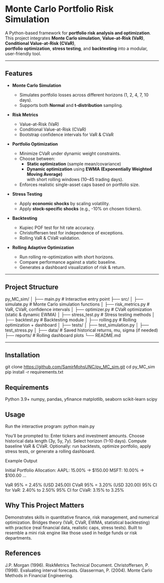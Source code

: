 # Monte Carlo Portfolio Risk Simulation

A Python-based framework for **portfolio risk analysis and optimization**.  
This project integrates **Monte Carlo simulation**, **Value-at-Risk (VaR)**, **Conditional Value-at-Risk (CVaR)**,  
**portfolio optimization**, **stress testing**, and **backtesting** into a modular, user-friendly tool.

---

## Features
- **Monte Carlo Simulation**  
  - Simulates portfolio losses across different horizons (1, 2, 4, 7, 10 days).  
  - Supports both **Normal** and **t-distribution** sampling.

- **Risk Metrics**
  - Value-at-Risk (VaR)  
  - Conditional Value-at-Risk (CVaR)  
  - Bootstrap confidence intervals for VaR & CVaR  

- **Portfolio Optimization**
  - Minimize CVaR under dynamic weight constraints.  
  - Choose between:
    - **Static optimization** (sample mean/covariance)  
    - **Dynamic optimization** using **EWMA (Exponentially Weighted Moving Average)**  
      with short rolling windows (10–45 trading days).  
  - Enforces realistic single-asset caps based on portfolio size.  

- **Stress Testing**
  - Apply **economic shocks** by scaling volatility.  
  - Apply **stock-specific shocks** (e.g., -10% on chosen tickers).  

- **Backtesting**
  - Kupiec POF test for hit rate accuracy.  
  - Christoffersen test for independence of exceptions.  
  - Rolling VaR & CVaR validation.  

- **Rolling Adaptive Optimization**
  - Run rolling re-optimization with short horizons.  
  - Compare performance against a static baseline.  
  - Generates a dashboard visualization of risk & return.

---

## Project Structure
py_MC_sim/
│
├── main.py # Interactive entry point
├── src/
│ ├── simulate.py # Monte Carlo simulation functions
│ ├── risk_metrics.py # VaR, CVaR, confidence intervals
│ ├── optimizer.py # CVaR optimization (static & dynamic EWMA)
│ ├── stress_test.py # Stress testing methods
│ ├── backtest.py # Backtesting module
│ ├── rolling.py # Rolling optimization + dashboard
│
├── tests/
│ ├── test_simulation.py
│ ├── test_stress.py
│
├── data/ # Saved historical returns, mu, sigma (if needed)
├── reports/ # Rolling dashboard plots
└── README.md

---

## Installation
git clone https://github.com/SamirMohsUNC/py_MC_sim.git
cd py_MC_sim
pip install -r requirements.txt



## Requirements
Python 3.9+
numpy, pandas, yfinance
matplotlib, seaborn
scikit-learn
scipy


## Usage
Run the interactive program:
python main.py

You’ll be prompted to:
Enter tickers and investment amounts.
Choose historical data length (3y, 5y, 7y).
Select horizon (1–10 days).
Compute baseline VaR & CVaR.
Optionally: run backtests, optimize portfolio, apply stress tests, or generate a rolling dashboard.


Example Output

Initial Portfolio Allocation:
AAPL: 15.00% -> $150.00
MSFT: 10.00% -> $100.00
...

VaR 95% = 2.45% (USD 245.00)
CVaR 95% = 3.20% (USD 320.00)
95% CI for VaR: 2.40% to 2.50%
95% CI for CVaR: 3.15% to 3.25%


## Why This Project Matters
Demonstrates skills in quantitative finance, risk management, and numerical optimization.
Bridges theory (VaR, CVaR, EWMA, statistical backtesting) with practice (real financial data, realistic caps, stress tests).
Built to resemble a mini risk engine like those used in hedge funds or risk departments.


## References
J.P. Morgan (1996). RiskMetrics Technical Document.
Christoffersen, P. (1998). Evaluating interval forecasts.
Glasserman, P. (2004). Monte Carlo Methods in Financial Engineering.